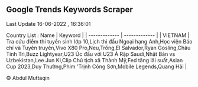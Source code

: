 

## Google Trends Keywords Scraper 
 
Last Update 16-06-2022 , 16:36:01

Country List :
 Name  | Keyword |
| ------------- | ------------- |
| VIETNAM | Tra cứu điểm thi tuyển sinh lớp 10,Lịch thi đấu Ngoại hạng Anh,Học viện Báo chí và Tuyên truyền,Vivo X80 Pro,Neu,Trống,El Salvador,Ryan Gosling,Châu Tinh Trì,Buzz Lightyear,U23 Úc đấu với U23 Ả Rập Saudi,Nhật Bản vs Uzbekistan,Lee Jun Ki,Clip Chủ tịch xã Thành Mỹ,Fed tăng lãi suất,Asian Cup 2023,Duy Thường,Phim 'Trịnh Công Sơn,Mobile Legends,Quang Hải |



© Abdul Muttaqin 
